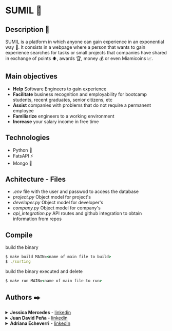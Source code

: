 # SUMIL :briefcase:
## Description :memo:
SUMIL is a platform in which anyone can gain experience in an exponential way :rocket:. It consists in a webpage where a person that wants to gain experience searches for tasks or small projects that companies have shared in exchange of points :arrow_up:, awards :trophy:, money :moneybag: or even Miamicoins :chart_with_upwards_trend:.

## Main objectives
* <b>Help</b> Software Engineers to gain experience
* <b>Facilitate</b> business recognition and employability for bootcamp students, recent graduates, senior citizens, etc
* <b>Assist</b> companies with problems that do not require a permanent employee  
* <b>Familiarize</b> engineers to a working environment
* <b>Increase</b> your salary income in free time


## Technologies
* Python :snake:
* FatsAPI :zap:
* Mongo :leaves:


## Achitecture - Files
* *.env* file with the user and passwod to access the database
* *project.py* Object model for project's
* *developer.py* Object model for developer's
* *company.py* Object model for company's
* *api_integration.py* API routes and github integration to obtain information from repos


## Compile
build the binary
```cmd
$ make build MAIN=<name of main file to build>
$ ./sorting
```
build the binary executed and delete
```cmd
$ make run MAIN=<name of main file to run>
```

## Authors ✒️
<details  style="user-select: none;">
	<summary>
		<strong style="user-select: none;cursor: pointer;">Jessica Mercedes</strong> - <a href="https://www.linkedin.com/in/jessicamercedes/" target="_blank">linkedin</a>
	</summary>
</details>

<details  style="user-select: none;">
	<summary>
		<strong style="user-select: none;cursor: pointer;">Juan David Peña</strong> - <a href="https://www.linkedin.com/in/medranojdp/" target="_blank">linkedin</a>
	</summary>
</details>

<details  style="user-select: none;">
	<summary>
		<strong style="user-select: none;cursor: pointer;">Adriana Echeverri</strong> - <a href="https://www.linkedin.com/in/adriana-echeverri-4a807118a/" target="_blank">linkedin</a>
	</summary>
</details>
